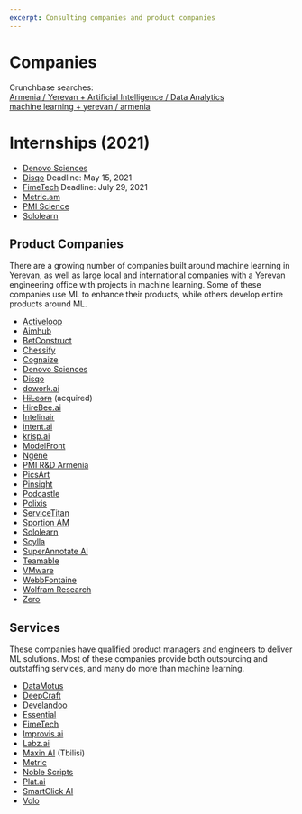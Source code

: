```yaml
---
excerpt: Consulting companies and product companies
---
```

# Companies

Crunchbase searches:  
[Armenia / Yerevan + Artificial Intelligence / Data Analytics](https://www.crunchbase.com/search/principals/c8c7a1b2c04a23a1d3bb6ad65222bc2f026889fd)  
[machine learning + yerevan / armenia](https://www.crunchbase.com/search/principals/529fe8082e93fe2d0fbc1461c77b52c377da61f0)

# Internships (2021)
* [Denovo Sciences](https://www.notion.so/Intern-Data-Science-4ec80a3a278c4a448fe416d6e2abc413)
* [Disqo](https://www.disqo.com/data-science-internship/) Deadline: May 15, 2021
* [FimeTech](https://staff.am/en/c-c-ai-data-science-python-intern) Deadline: July 29, 2021
* [Metric.am](https://docs.google.com/forms/d/1dT7UWJGEue-iUBtxEGxdgNHP-oluzoBF-8RnGsFsuYU/viewform)
* [PMI Science](https://staff.am/en/inkompass-by-aspire-2021-internship-2)
* [Sololearn](https://docs.google.com/document/d/1mRd19J90t5CYQsJqO2T4rwSuvuigFAv8qiXiYSaxqZw/edit)

## Product Companies 

There are a growing number of companies built around machine learning in Yerevan, as well as large local and international companies with a Yerevan engineering office with projects in machine learning. Some of these companies use ML to enhance their products, while others develop entire products around ML.

* [Activeloop](https://activeloop.ai/)
* [Aimhub](http://aimhub.io/)
* [BetConstruct](https://www.betconstruct.com/)
* [Chessify](https://chessify.me/)
* [Cognaize](https://cognaize.com/)
* [Denovo Sciences](https://www.denovosciences.ai/)
* [Disqo](https://disqo.com/)
* [dowork.ai](https://dowork.ai/)
* ~~[HiLearn](https://hilearn.io/)~~ (acquired)
* [HireBee.ai](https://hirebee.ai)
* [Intelinair](https://www.intelinair.com/)
* [intent.ai](https://intent.ai/)
* [krisp.ai](https://krisp.ai)
* [ModelFront](https://modelfront.com/)
* [Ngene](https://www.ngene.co/)
* [PMI R&D Armenia](https://www.pmiscience.com/)
* [PicsArt](https://picsart.com/)
* [Pinsight](https://pinsight.ai/)
* [Podcastle](https://podcastle.ai/)
* [Polixis](https://polixis.com/)
* [ServiceTitan](https://www.servicetitan.com/)
* [Sportion AM](https://sportion.net)
* [Sololearn](https://www.sololearn.com)
* [Scylla](https://scylla.ai/)
* [SuperAnnotate AI](https://www.superannotate.ai)
* [Teamable](https://www.teamable.com/)
* [VMware](https://www.vmware.com/)
* [WebbFontaine](https://webbfontaine.com/)
* [Wolfram Research](https://www.wolfram.com/)
* [Zero](https://www.zeroapp.ai/)

## Services

These companies have qualified product managers and engineers to deliver ML solutions.  Most of these companies provide both outsourcing and outstaffing services, and many do more than machine learning.

* [DataMotus](https://datamotus.com/)
* [DeepCraft](https://deepcraft.io/)
* [Develandoo](https://develandoo.com/)
* [Essential](https://essentialsln.com/)
* [FimeTech](http://fimetech.com/)
* [Improvis.ai](https://www.improvis.ai/)
* [Labz.ai](https://labz.ai)
* [Maxin AI](https://maxinai.com/) (Tbilisi)
* [Metric](https://metric.am)
* [Noble Scripts](https://noblescripts.com/)
* [Plat.ai](https://plat.ai/)
* [SmartClick AI](https://smartclick.ai/)
* [Volo](https://volo.am/)
